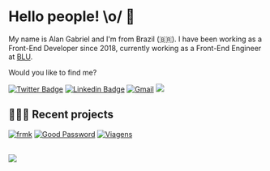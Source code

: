 # Hello people! \o/ 👋

My name is Alan Gabriel and I'm from Brazil (🇧🇷). I have been working as a Front-End Developer since 2018, currently working as a Front-End Engineer at [BLU](https://github.com/Pagnet).

Would you like to find me?

[![Twitter Badge](https://img.shields.io/badge/-@euAlanGabriel-6B81FA?style=flat-square&labelColor=6B81FA&logo=twitter&logoColor=white&link=https://twitter.com/eualangabriel)](https://twitter.com/eualangabriel)
[![Linkedin Badge](https://img.shields.io/badge/-LinkedIn-6B81FA?style=flat-square&logo=Linkedin&logoColor=white&link=https://www.linkedin.com/in/alangabrielbs)](https://www.linkedin.com/in/alangabrielbs)
[![Gmail](https://img.shields.io/badge/-contato@alangabriel.dev-6B81FA?style=flat-square&labelColor=6B81FA&logo=gmail&logoColor=white&link=contato@alangabriel.dev)](mailto:contao@alangabriel.dev)
![](https://komarev.com/ghpvc/?username=alangabrielbs&color=6B81FA&style=flat-square)



## 👨🏻‍💻 Recent projects

[![frmk](https://img.shields.io/badge/frkw%20blog-282828?style=flat-square&link=https://frwk.alangabriel.dev/)](https://frwk.alangabriel.dev/)
[![Good Password](https://img.shields.io/badge/Good%20Password-282828?style=flat-square&link=https://good-password.alangabriel.dev/)](https://good-password.alangabriel.dev/)
[![Viagens](https://img.shields.io/badge/Viagens-282828?style=flat-square&link=https://viagens.alangabriel.dev/)](https://viagens.alangabriel.dev/)

<br />

<div>
  <a href="https://github.com/alangabrielbs">
  <img src="https://github-readme-streak-stats.herokuapp.com/?user=alangabrielbs&theme=holi-theme&hide_border=true"/>
  </a>
</div>
